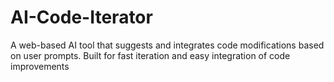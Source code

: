 # AI-Code-Iterator
A web-based AI tool that suggests and integrates code modifications based on user prompts. Built for fast iteration and easy integration of code improvements
